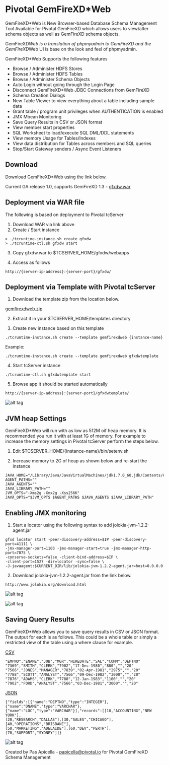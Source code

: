 <h1> Pivotal GemFireXD*Web </h1>

GemFireXD*Web is New Browser-based Database Schema Management Tool Available for Pivotal GemFireXD which allows users to view/alter schema objects as well as GemFireXD schema objects.

GemFireXD*Web is a translation of phpmyadmin to GemFireXD and the GemFireXD*Web UI is base on the look and feel of phpmyadmin.

GemFireXD*Web Supports the following features

<ul>
    <li>Browse / Administer HDFS Stores</li>
    <li>Browse / Administer HDFS Tables</li>
    <li>Browse / Administer Schema Objects</li>
    <li>Auto Login without going through the Login Page</li>
    <li>Disconnect GemFireXD*Web JDBC Connections from GemFireXD</li>
    <li>Schema Creation Dialogs</li>
    <li>New Table Viewer to view everything about a table including sample data</li>
    <li>Grant table / program unit privileges when AUTHENTICATION is enabled</li>
    <li>JMX Mbean Monitoring</li>
    <li>Save Query Results in CSV or JSON format</li>
    <li>View member start properties</li>
    <li>SQL Worksheet to load/execute SQL DML/DDL statements</li>
    <li>View memory Usage for Tables/Indexes</li>
    <li>View data distribution for Tables across members and SQL queries</li>
    <li>Stop/Start Gateway senders / Async Event Listeners</li>
</ul>

<h2>Download</h2>

Download GemFireXD*Web using the link below. 

Current GA release 1.0, supports GemFireXD 1.3 - <a href="https://dl.dropboxusercontent.com/u/15829935/fe-demos/GemFireXDWeb/download/gfxdw.war">gfxdw.war</a>

<h2>Deployment via WAR file</h2>

The following is based on deployment to Pivotal tcServer 

1. Download WAR via link above
2. Create / Start instance

```
> ./tcruntime-instance.sh create gfxdw
> ./tcruntime-ctl.sh gfxdw start
```

3. Copy gfxdw.war to $TCSERVER_HOME/gfxdw/webapps

4. Access as follows

```
http://{server-ip-address}:{server-port}/gfxdw/
```

<h2>Deployment via Template with Pivotal tcServer</h2>

1. Download the template zip from the location below.

<a href="https://dl.dropboxusercontent.com/u/15829935/fe-demos/GemFireXDWeb/download/gemfirexdweb.zip">gemfirexdweb.zip</a>

2. Extract it in your $TCSERVER_HOME/templates directory

3. Create new instance based on this template

```
./tcruntime-instance.sh create --template gemfirexdweb {instance-name}
```

Example:

```
./tcruntime-instance.sh create --template gemfirexdweb gfxdwtemplate
```

4. Start tcServer instance

```
./tcruntime-ctl.sh gfxdwtemplate start
```

5. Browse app it should be started automatically

```
http://{server-ip-address}:{server-port}/gfxdwtemplate/
```

![alt tag](https://dl.dropboxusercontent.com/u/15829935/fe-demos/GemFireXDWeb/images/welcome.png)

<h2>JVM heap Settings</h2>

GemFireXD*Web will run with as low as 512M oif heap memory. It is recommended you run it with at least 1G of memory.
For example to increase the memory settings in Pivotal tcServer perform the steps below.

1. Edit $TCSERVER_HOME/{instance-name}/bin/setenv.sh

2. Increase memory to 2G of heap as shown below and re-start the instance

```
JAVA_HOME="/Library/Java/JavaVirtualMachines/jdk1.7.0_60.jdk/Contents/Home"
AGENT_PATHS=""
JAVA_AGENTS=""
JAVA_LIBRARY_PATH=""
JVM_OPTS="-Xms2g -Xmx2g -Xss256K"
JAVA_OPTS="$JVM_OPTS $AGENT_PATHS $JAVA_AGENTS $JAVA_LIBRARY_PATH"
```

<h2>Enabling JMX monitoring</h2>

1. Start a locator using the following syntax to add jolokia-jvm-1.2.2-agent.jar

```
gfxd locator start -peer-discovery-address=$IP -peer-discovery-port=41111 \
-jmx-manager-port=1103 -jmx-manager-start=true -jmx-manager-http-port=7075 \
-conserve-sockets=false -client-bind-address=$IP \ 
-client-port=1527 -dir=locator -sync=false \
-J-javaagent:$CURRENT_DIR/lib/jolokia-jvm-1.2.2-agent.jar=host=0.0.0.0
```

2. Download jolokia-jvm-1.2.2-agent.jar from the link below.

```
http://www.jolokia.org/download.html
``` 
 
![alt tag](https://dl.dropboxusercontent.com/u/15829935/fe-demos/GemFireXDWeb/images/jmx-url.png)

![alt tag](https://dl.dropboxusercontent.com/u/15829935/fe-demos/GemFireXDWeb/images/jmx.png)

<h2>Saving Query Results</h2>

GemFireXD*Web allows you to save query results in CSV or JSON format. The output for each is as follows. This could be a whole table
or simply a restricted view of the table using a where clause for example.

<u>CSV</u>

```
"EMPNO","ENAME","JOB","MGR","HIREDATE","SAL","COMM","DEPTNO"
"7369","SMITH","CLERK","7902","17-Dec-1980","800","","20"
"7566","JONES","MANAGER","7839","02-Apr-1981","2975","","20"
"7788","SCOTT","ANALYST","7566","09-Dec-1982","3000","","20"
"7876","ADAMS","CLERK","7788","12-Jan-1983","1100","","20"
"7902","FORD","ANALYST","7566","03-Dec-1981","3000","","20"
```

<u>JSON</u>

```
{"fields":[{"name":"DEPTNO","type":"INTEGER"},{"name":"DNAME","type":"VARCHAR"},
{"name":"LOC","type":"VARCHAR"}],"records":[[10,"ACCOUNTING","NEW YORK"],
[20,"RESEARCH","DALLAS"],[30,"SALES","CHICAGO"],[40,"OPERATIONS","BRISBANE"],
[50,"MARKETING","ADELAIDE"],[60,"DEV","PERTH"],[70,"SUPPORT","SYDNEY"]]}
```

![alt tag](https://dl.dropboxusercontent.com/u/15829935/fe-demos/GemFireXDWeb/images/savequery.png)


Created by Pas Apicella - <a href="mailto:papicella@pivotal.io">papicella@pivotal.io</a> for Pivotal GemFireXD Schema Management

